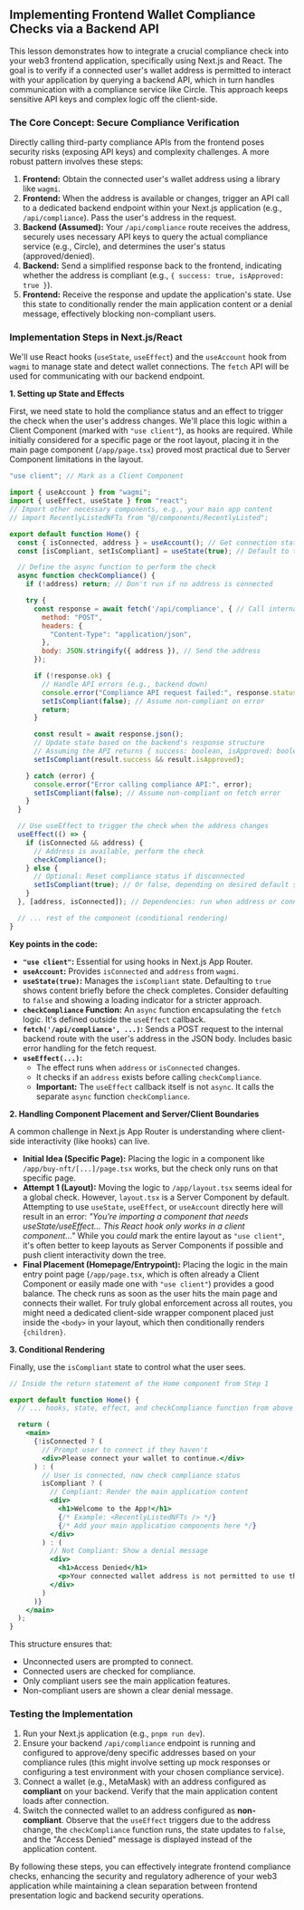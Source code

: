 ## Implementing Frontend Wallet Compliance Checks via a Backend API

This lesson demonstrates how to integrate a crucial compliance check into your web3 frontend application, specifically using Next.js and React. The goal is to verify if a connected user's wallet address is permitted to interact with your application by querying a backend API, which in turn handles communication with a compliance service like Circle. This approach keeps sensitive API keys and complex logic off the client-side.

### The Core Concept: Secure Compliance Verification

Directly calling third-party compliance APIs from the frontend poses security risks (exposing API keys) and complexity challenges. A more robust pattern involves these steps:

1.  **Frontend:** Obtain the connected user's wallet address using a library like `wagmi`.
2.  **Frontend:** When the address is available or changes, trigger an API call to a dedicated backend endpoint within your Next.js application (e.g., `/api/compliance`). Pass the user's address in the request.
3.  **Backend (Assumed):** Your `/api/compliance` route receives the address, securely uses necessary API keys to query the actual compliance service (e.g., Circle), and determines the user's status (approved/denied).
4.  **Backend:** Send a simplified response back to the frontend, indicating whether the address is compliant (e.g., `{ success: true, isApproved: true }`).
5.  **Frontend:** Receive the response and update the application's state. Use this state to conditionally render the main application content or a denial message, effectively blocking non-compliant users.

### Implementation Steps in Next.js/React

We'll use React hooks (`useState`, `useEffect`) and the `useAccount` hook from `wagmi` to manage state and detect wallet connections. The `fetch` API will be used for communicating with our backend endpoint.

**1. Setting up State and Effects**

First, we need state to hold the compliance status and an effect to trigger the check when the user's address changes. We'll place this logic within a Client Component (marked with `"use client"`), as hooks are required. While initially considered for a specific page or the root layout, placing it in the main page component (`/app/page.tsx`) proved most practical due to Server Component limitations in the layout.

```jsx
"use client"; // Mark as a Client Component

import { useAccount } from "wagmi";
import { useEffect, useState } from "react";
// Import other necessary components, e.g., your main app content
// import RecentlyListedNFTs from "@/components/RecentlyListed";

export default function Home() {
  const { isConnected, address } = useAccount(); // Get connection status and address
  const [isCompliant, setIsCompliant] = useState(true); // Default to true, adjust if needed

  // Define the async function to perform the check
  async function checkCompliance() {
    if (!address) return; // Don't run if no address is connected

    try {
      const response = await fetch('/api/compliance', { // Call internal backend API
        method: "POST",
        headers: {
          "Content-Type": "application/json",
        },
        body: JSON.stringify({ address }), // Send the address
      });

      if (!response.ok) {
        // Handle API errors (e.g., backend down)
        console.error("Compliance API request failed:", response.statusText);
        setIsCompliant(false); // Assume non-compliant on error
        return;
      }

      const result = await response.json();
      // Update state based on the backend's response structure
      // Assuming the API returns { success: boolean, isApproved: boolean }
      setIsCompliant(result.success && result.isApproved);

    } catch (error) {
      console.error("Error calling compliance API:", error);
      setIsCompliant(false); // Assume non-compliant on fetch error
    }
  }

  // Use useEffect to trigger the check when the address changes
  useEffect(() => {
    if (isConnected && address) {
      // Address is available, perform the check
      checkCompliance();
    } else {
      // Optional: Reset compliance status if disconnected
      setIsCompliant(true); // Or false, depending on desired default state
    }
  }, [address, isConnected]); // Dependencies: run when address or connection status changes

  // ... rest of the component (conditional rendering)
}
```

**Key points in the code:**

*   **`"use client"`:** Essential for using hooks in Next.js App Router.
*   **`useAccount`:** Provides `isConnected` and `address` from `wagmi`.
*   **`useState(true)`:** Manages the `isCompliant` state. Defaulting to `true` shows content briefly before the check completes. Consider defaulting to `false` and showing a loading indicator for a stricter approach.
*   **`checkCompliance` Function:** An `async` function encapsulating the `fetch` logic. It's defined outside the `useEffect` callback.
*   **`fetch('/api/compliance', ...)`:** Sends a POST request to the internal backend route with the user's address in the JSON body. Includes basic error handling for the fetch request.
*   **`useEffect(...)`:**
    *   The effect runs when `address` or `isConnected` changes.
    *   It checks if an `address` exists before calling `checkCompliance`.
    *   **Important:** The `useEffect` callback itself is not `async`. It calls the separate `async` function `checkCompliance`.

**2. Handling Component Placement and Server/Client Boundaries**

A common challenge in Next.js App Router is understanding where client-side interactivity (like hooks) can live.

*   **Initial Idea (Specific Page):** Placing the logic in a component like `/app/buy-nft/[...]/page.tsx` works, but the check only runs on that specific page.
*   **Attempt 1 (Layout):** Moving the logic to `/app/layout.tsx` seems ideal for a global check. However, `layout.tsx` is a Server Component by default. Attempting to use `useState`, `useEffect`, or `useAccount` directly here will result in an error: *"You're importing a component that needs useState/useEffect... This React hook only works in a client component..."* While you *could* mark the entire layout as `"use client"`, it's often better to keep layouts as Server Components if possible and push client interactivity down the tree.
*   **Final Placement (Homepage/Entrypoint):** Placing the logic in the main entry point page (`/app/page.tsx`, which is often already a Client Component or easily made one with `"use client"`) provides a good balance. The check runs as soon as the user hits the main page and connects their wallet. For truly global enforcement across all routes, you might need a dedicated client-side wrapper component placed just inside the `<body>` in your layout, which then conditionally renders `{children}`.

**3. Conditional Rendering**

Finally, use the `isCompliant` state to control what the user sees.

```jsx
// Inside the return statement of the Home component from Step 1

export default function Home() {
  // ... hooks, state, effect, and checkCompliance function from above ...

  return (
    <main>
      {!isConnected ? (
        // Prompt user to connect if they haven't
        <div>Please connect your wallet to continue.</div>
      ) : (
        // User is connected, now check compliance status
        isCompliant ? (
          // Compliant: Render the main application content
          <div>
            <h1>Welcome to the App!</h1>
            {/* Example: <RecentlyListedNFTs /> */}
            {/* Add your main application components here */}
          </div>
        ) : (
          // Not Compliant: Show a denial message
          <div>
            <h1>Access Denied</h1>
            <p>Your connected wallet address is not permitted to use this application based on compliance checks.</p>
          </div>
        )
      )}
    </main>
  );
}
```

This structure ensures that:
*   Unconnected users are prompted to connect.
*   Connected users are checked for compliance.
*   Only compliant users see the main application features.
*   Non-compliant users are shown a clear denial message.

### Testing the Implementation

1.  Run your Next.js application (e.g., `pnpm run dev`).
2.  Ensure your backend `/api/compliance` endpoint is running and configured to approve/deny specific addresses based on your compliance rules (this might involve setting up mock responses or configuring a test environment with your chosen compliance service).
3.  Connect a wallet (e.g., MetaMask) with an address configured as **compliant** on your backend. Verify that the main application content loads after connection.
4.  Switch the connected wallet to an address configured as **non-compliant**. Observe that the `useEffect` triggers due to the address change, the `checkCompliance` function runs, the state updates to `false`, and the "Access Denied" message is displayed instead of the application content.

By following these steps, you can effectively integrate frontend compliance checks, enhancing the security and regulatory adherence of your web3 application while maintaining a clean separation between frontend presentation logic and backend security operations.
